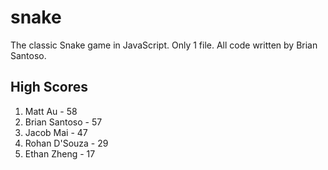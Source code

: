 # snake
The classic Snake game in JavaScript. Only 1 file. All code written by Brian Santoso.
## High Scores
1. Matt Au          - 58
2. Brian Santoso    - 57
3. Jacob Mai        - 47
4. Rohan D'Souza    - 29
5. Ethan Zheng      - 17
